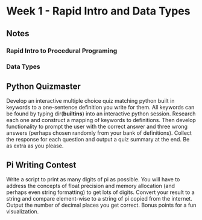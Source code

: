 # Week 1 - Rapid Intro and Data Types

## Notes
### Rapid Intro to Procedural Programing

### Data Types

## Python Quizmaster
Develop an interactive multiple choice quiz matching python built in keywords to a one-sentence 
definition you write for them. All keywords can be found by typing dir(__builtins__)  into
an interactive python session. Research each one and construct a mapping of keywords to 
definitions. Then develop functionality to prompt the user with the correct answer and three 
wrong answers (perhaps chosen randomly from your bank of definitions). Collect the response for
each question and output a quiz summary at the end. Be as extra as you please.

## Pi Writing Contest
Write a script to print as many digits of pi as possible. You will have to address the concepts of 
float precision and memory allocation (and perhaps even string formatting) to get lots of digits. 
Convert your result to a string and compare element-wise to a string of pi copied from the internet.
Output the number of decimal places you get correct. Bonus points for a fun visualization.
